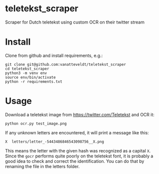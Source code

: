 # teletekst_scraper
Scraper for Dutch teletekst using custom OCR on their twitter stream 

# Install

Clone from github and install requirements, e.g.:

```
git clone git@github.com:vanatteveldt/teletekst_scraper
cd teletekst_scraper
python3 -m venv env
source env/bin/activate
python -r requirements.txt
```

# Usage

Download a teletekst image from https://twitter.com/Teletekst and OCR it:

```
python ocr.py test_image.png
```

If any unknown letters are encountered, it will print a message like this:

```
X  letters/letter_-5443486846543098756__X.png
```

This means the letter with the given hash was recognized as a capital `X`. 
Since the `gocr` performs quite poorly on the teletekst font, it is probably a good idea to check and correct the identification.
You can do that by renaming the file in the letters folder.
